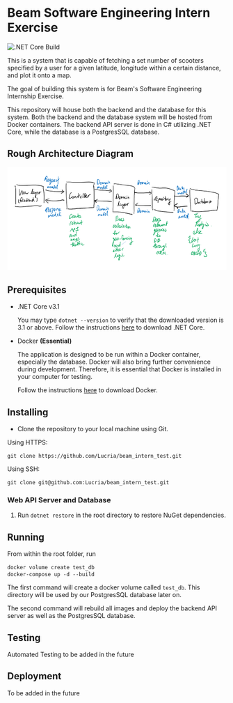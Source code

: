 # Beam Software Engineering Intern Exercise
![.NET Core Build](https://github.com/Lucria/beam_intern_test/workflows/.NET%20Core%20Build/badge.svg)

This is a system that is capable of fetching a set number of 
scooters specified by a user for a given latitude, longitude within 
a certain distance, and plot it onto a map. 

The goal of building this system is for Beam's Software Engineering Internship
Exercise. 

This repository will house both the backend and the database for this system. Both the backend and 
the database system will be hosted from Docker containers. The backend API server is done in C# 
utilizing .NET Core, while the database is a PostgresSQL database. 

## Rough Architecture Diagram
![Architecture Diagram](Rough%20Architecture%20Diagram.png) 

## Prerequisites
* .NET Core v3.1

    You may type `dotnet --version` to verify that the downloaded version is 3.1 or above. 
    Follow the instructions [here](https://dotnet.microsoft.com/download) to download .NET Core.

* Docker **(Essential)**

    The application is designed to be run within a Docker container, especially the database.
Docker will also bring further convenience during development. Therefore, it is essential that
Docker is installed in your computer for testing.

    Follow the instructions [here](https://www.docker.com/products/docker-desktop) to download Docker.

## Installing

* Clone the repository to your local machine using Git.  

Using HTTPS:
```
git clone https://github.com/Lucria/beam_intern_test.git
```

Using SSH:

```
git clone git@github.com:Lucria/beam_intern_test.git
```

### Web API Server and Database
1) Run `dotnet restore` in the root directory to restore NuGet dependencies.

## Running
From within the root folder, run 
```
docker volume create test_db
docker-compose up -d --build
```
The first command will create a docker volume called `test_db`. This directory will
be used by our PostgresSQL database later on.

The second command will rebuild all images 
and deploy the backend API server as well as the PostgresSQL
database.

## Testing

Automated Testing to be added in the future

## Deployment

To be added in the future
